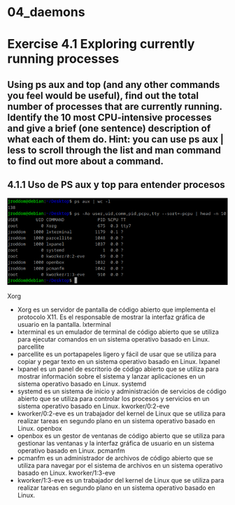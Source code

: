 # 04_daemons

# Exercise 4.1 Exploring currently running processes
## Using ps aux and top (and any other commands you feel would be useful), find out the total number of processes that are currently running. Identify the 10 most CPU-intensive processes and give a brief (one sentence) description of what each of them do. Hint: you can use ps aux | less to scroll through the list and man command to find out more about a command.

## 4.1.1 Uso de PS aux y top para entender procesos
![4.1.1 Uso de PS aux y top para entender procesos](https://github.com/jroddom0103/DESPLIEGUE/blob/master/Slackware/04_daemons/Capturas/4.1.1PSAuxTop.png)

Xorg
- Xorg es un servidor de pantalla de código abierto que implementa el protocolo X11. Es el responsable de mostrar la interfaz gráfica de usuario en la pantalla.
lxterminal
- lxterminal es un emulador de terminal de código abierto que se utiliza para ejecutar comandos en un sistema operativo basado en Linux.
parcellite
- parcellite es un portapapeles ligero y fácil de usar que se utiliza para copiar y pegar texto en un sistema operativo basado en Linux.
lxpanel
- lxpanel es un panel de escritorio de código abierto que se utiliza para mostrar información sobre el sistema y lanzar aplicaciones en un sistema operativo basado en Linux.
systemd
- systemd es un sistema de inicio y administración de servicios de código abierto que se utiliza para controlar los procesos y servicios en un sistema operativo basado en Linux.
kworker/0:2-eve
- kworker/0:2-eve es un trabajador del kernel de Linux que se utiliza para realizar tareas en segundo plano en un sistema operativo basado en Linux.
openbox
- openbox es un gestor de ventanas de código abierto que se utiliza para gestionar las ventanas y la interfaz gráfica de usuario en un sistema operativo basado en Linux.
pcmanfm
- pcmanfm es un administrador de archivos de código abierto que se utiliza para navegar por el sistema de archivos en un sistema operativo basado en Linux.
kworker/1:3-eve
- kworker/1:3-eve es un trabajador del kernel de Linux que se utiliza para realizar tareas en segundo plano en un sistema operativo basado en Linux.

